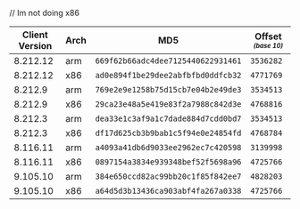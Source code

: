 // Im not doing x86

|Client Version|Arch|MD5                               |Offset <sub><sup>_(base 10)_</sup></sub>|
|--------------|----|----------------------------------|---------|
|8.212.12      |arm |`669f62b66adc4dee7125440622931461`|`3536282`|
|8.212.12      |x86 |`ad0e894f1be29dee2abfbfbd0ddfcb32`|`4771769`|
|8.212.9       |arm |`769e2e9e1258b75d15cb7e04b2e49de3`|`3534513`|
|8.212.9       |x86 |`29ca23e48a5e419e83f2a7988c842d3e`|`4768816`|
|8.212.3       |arm |`dea33e1c3af9a1c7dade884d7cdd0bd7`|`3534513`|
|8.212.3       |x86 |`df17d625cb3b9bab1c5f94e0e24854fd`|`4768784`|
|8.116.11      |arm |`a4093a41db6d9033ee2962ec7c420598`|`3139998`|
|8.116.11      |x86 |`0897154a3834e939348bef52f5698a96`|`4725766`|
|9.105.10      |arm |`384e650ccd82ac99bb20c1f85f842ee7`|`4828203`|
|9.105.10      |x86 |`a64d5d3b13436ca903abf4fa267a0338`|`4725766`|
